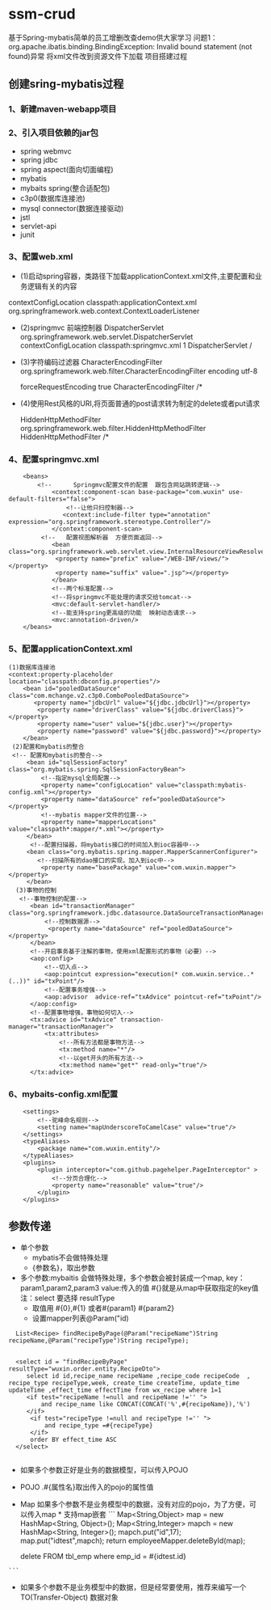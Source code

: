 # ssm-crud
基于Spring-mybatis简单的员工增删改查demo供大家学习
问题1：org.apache.ibatis.binding.BindingException: Invalid bound statement (not found)异常
将xml文件改到资源文件下加载
项目搭建过程
## 创建sring-mybatis过程
### 1、新建maven-webapp项目

### 2、引入项目依赖的jar包
   * spring webmvc
   * spring jdbc
   * spring aspect(面向切面编程)
   * mybatis
   * mybaits spring(整合适配包)
   * c3p0(数据库连接池)
   * mysql connector(数据连接驱动)   
   * jstl
   * servlet-api
   * junit

### 3、配置web.xml
   * (1)启动spring容器，类路径下加载applicationContext.xml文件,主要配置和业务逻辑有关的内容
   
   <context-param>
       <param-name>contextConfigLocation</param-name>
       <param-value>classpath:applicationContext.xml</param-value>
     </context-param>
     <listener>
       <listener-class>org.springframework.web.context.ContextLoaderListener</listener-class>
     </listener>
    
   * (2)springmvc 前端控制器
    <servlet>
        <servlet-name>DispatcherServlet</servlet-name>
        <servlet-class>org.springframework.web.servlet.DispatcherServlet</servlet-class>
        <init-param>
          <param-name>contextConfigLocation</param-name>
          <param-value>classpath:springmvc.xml</param-value>
        </init-param>
        <load-on-startup>1</load-on-startup>
      </servlet>
      <servlet-mapping>
        <servlet-name>DispatcherServlet</servlet-name>
        <url-pattern>/</url-pattern>
      </servlet-mapping>
    
   * (3)字符编码过滤器
     <filter>
       <filter-name>CharacterEncodingFilter</filter-name>
       <filter-class>org.springframework.web.filter.CharacterEncodingFilter</filter-class>
       <init-param>
         <param-name>encoding</param-name>
         <param-value>utf-8</param-value>
       </init-param>
   
       <init-param>
         <param-name>forceRequestEncoding</param-name>
         <param-value>true</param-value>
       </init-param>
     </filter>
     <filter-mapping>
       <filter-name>CharacterEncodingFilter</filter-name>
       <url-pattern>/*</url-pattern>
     </filter-mapping>
     
   * (4)使用Rest风格的URI,将页面普通的post请求转为制定的delete或者put请求
   
     <filter>
       <filter-name>HiddenHttpMethodFilter</filter-name>
       <filter-class>org.springframework.web.filter.HiddenHttpMethodFilter</filter-class>
     </filter>
     <filter-mapping>
       <filter-name>HiddenHttpMethodFilter</filter-name>
       <url-pattern>/*</url-pattern>
     </filter-mapping>
       
###  4、配置springmvc.xml
        <beans>
            <!--      Springmvc配置文件的配置  跟包含网站跳转逻辑-->
                <context:component-scan base-package="com.wuxin" use-default-filters="false">
                    <!--让他只扫控制器-->
                   <context:include-filter type="annotation" expression="org.springframework.stereotype.Controller"/>
                </context:component-scan>
             <!--   配置视图解析器  方便页面返回-->
                <bean class="org.springframework.web.servlet.view.InternalResourceViewResolver">
                 <property name="prefix" value="/WEB-INF/views/"></property>
                 <property name="suffix" value=".jsp"></property>
                </bean>
                <!--两个标准配置-->
                <!--将springmvc不能处理的请求交给tomcat-->
                <mvc:default-servlet-handler/>
                <!--能支持spring更高级的功能  映射动态请求-->
                <mvc:annotation-driven/>
        </beans>
  
###  5、配置applicationContext.xml
  
    (1)数据库连接池
    <context:property-placeholder location="classpath:dbconfig.properties"/>
        <bean id="pooledDataSource" class="com.mchange.v2.c3p0.ComboPooledDataSource">
           <property name="jdbcUrl" value="${jdbc.jdbcUrl}"></property>
            <property name="driverClass" value="${jdbc.driverClass}"></property>
            <property name="user" value="${jdbc.user}"></property>
            <property name="password" value="${jdbc.password}"></property>
        </bean>
     (2)配置和mybatis的整合
     <!-- 配置和mybatis的整合-->
         <bean id="sqlSessionFactory" class="org.mybatis.spring.SqlSessionFactoryBean">
             <!--指定mysql全局配置-->
             <property name="configLocation" value="classpath:mybatis-config.xml"></property>
             <property name="dataSource" ref="pooledDataSource"></property>
             <!--mybatis mapper文件的位置-->
             <property name="mapperLocations" value="classpath*:mapper/*.xml"></property>
         </bean>
          <!--配置扫描器，将mybatis接口的时间加入到ioc容器中-->
         <bean class="org.mybatis.spring.mapper.MapperScannerConfigurer">
            <!--扫描所有的dao接口的实现，加入到ioc中-->
             <property name="basePackage" value="com.wuxin.mapper"></property>
         </bean>
      (3)事物的控制
       <!--事物控制的配置-->
          <bean id="transactionManager" class="org.springframework.jdbc.datasource.DataSourceTransactionManager">
              <!--控制数据源-->
               <property name="dataSource" ref="pooledDataSource"></property>
          </bean>
          <!--开启事务基于注解的事物，使用xml配置形式的事物（必要）-->
          <aop:config>
              <!--切入点-->
              <aop:pointcut expression="execution(* com.wuxin.service..* (..))" id="txPoint"/>
              <!--配置事务增强-->
              <aop:advisor  advice-ref="txAdvice" pointcut-ref="txPoint"/>
          </aop:config>
          <!--配置事物增强，事物如何切入-->
          <tx:advice id="txAdvice" transaction-manager="transactionManager">
              <tx:attributes>
                  <!--所有方法都是事物方法-->
                  <tx:method name="*"/>
                  <!--以get开头的所有方法-->
                  <tx:method name="get*" read-only="true"/>
          </tx:advice>     
  
  

### 6、mybaits-config.xml配置
 
        <settings>
            <!--驼峰命名规则-->
            <setting name="mapUnderscoreToCamelCase" value="true"/>
        </settings>
        <typeAliases>
            <package name="com.wuxin.entity"/>
        </typeAliases>
        <plugins>
            <plugin interceptor="com.github.pagehelper.PageInterceptor" >
                <!--分页合理化-->
                <property name="reasonable" value="true"/>
            </plugin>
        </plugins>
## 参数传递
  * 单个参数
    * mybatis不会做特殊处理
    * {参数名}，取出参数
  * 多个参数:mybaitis 会做特殊处理，多个参数会被封装成一个map,
     key：param1,param2,param3  value:传入的值 #{}就是从map中获取指定的key值
     注：select 要选择 resultType
     * 取值用 #{0},#{1}  或者#{param1}  #{param2}
     * 设置mapper列表@Param("id) 
     
  ```
    List<Recipe> findRecipeByPage(@Param("recipeName")String recipeName,@Param("recipeType")String recipeType);
    
       
   	<select id = "findRecipeByPage" resultType="wuxin.order.entity.RecipeDto">
   	   select id id,recipe_name recipeName ,recipe_code recipeCode  , recipe_type recipeType,week, create_time createTime, update_time updateTime ,effect_time effectTime from wx_recipe where 1=1
   	   <if test="recipeName !=null and recipeName !='' ">
   	       and recipe_name like CONCAT(CONCAT('%',#{recipeName}),'%')
   	   </if>
   		<if test="recipeType !=null and recipeType !='' ">
   			and recipe_type =#{recipeType}
   		</if>
   		order BY effect_time ASC
   	</select>    
       
  ```
  * 如果多个参数正好是业务的数据模型，可以传入POJO
   * POJO .#{属性名}取出传入的pojo的属性值
   * Map 如果多个参数不是业务模型中的数据，没有对应的pojo，为了方便，可以传入map
    * 支持map嵌套
    ```
       Map<String,Object> map = new HashMap<String, Object>();
       Map<String,Integer> mapch = new HashMap<String, Integer>();
       mapch.put("id",17);
       map.put("idtest",mapch);
       return employeeMapper.deleteById(map);
       
       <delete id="deleteById">
           delete FROM  tbl_emp where emp_id = #{idtest.id}
       </delete>       
    ```
  * 如果多个参数不是业务模型中的数据，但是经常要使用，推荐来编写一个TO(Transfer-Object)
    数据对象